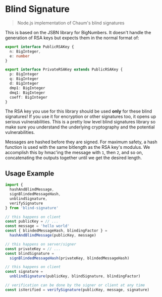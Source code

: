 # Blind Signature
> Node.js implementation of Chaum's blind signatures

This is based on the JSBN library for BigNumbers. It doesn't handle the
generation of RSA keys but expects them in the normal format of:

```typescript
export interface PublicRSAKey {
  n: BigInteger,
  e: number
}

export interface PrivateRSAKey extends PublicRSAKey {
  p: BigInteger
  q: BigInteger
  d: BigInteger
  dmp1: BigInteger
  dmq1: BigInteger
  coeff: BigInteger
}
```

The RSA key you use for this library should be used **only** for these blind
signatures! If you use it for encryption or other signatures too, it opens up
serious vulnerabilities. This is a pretty low level blind signatures library so
make sure you understand the underlying cryptography and the potential
vulnerabilities.

Messages are hashed before they are signed. For maximum safety, a hash function
is used with the same bitlength as the RSA key's modulus. We accomplish this by
hmac'ing the message with `1`, then `2`, and so on, concatenating the outputs
together until we get the desired length.

## Usage Example

```typescript
import {
  hashAndBlindMessage,
  signBlindedMessageHash,
  unblindSignature,
  verifySignature
} from 'blind-signature'

// this happens on client
const publicKey = // ...
const message = 'hello world'
const { blindedMessageHash, blindingFactor } =
  hashAndBlindMessage(publicKey, message)

// this happens on server/signer
const privateKey = // ...
const blindSignature =
  signBlindedMessageHash(privateKey, blindedMessageHash)

// this happens on client
const signature =
  unblindSignature(publicKey, blindSignature, blindingFactor)

// verification can be done by the signer or client at any time
const isVerified = verifySignature(publicKey, message, signature)
```
